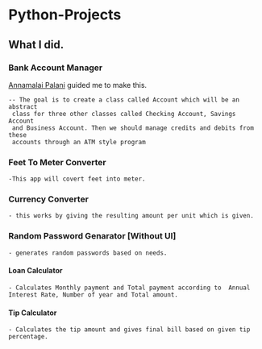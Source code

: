 # Python-Projects

## What I did.

### Bank Account Manager

[Annamalai Palani](https://github.com/annshiv/) guided me to make this.

    -- The goal is to create a class called Account which will be an abstract
     class for three other classes called Checking Account, Savings Account 
     and Business Account. Then we should manage credits and debits from these 
     accounts through an ATM style program
     
### Feet To Meter Converter

    -This app will covert feet into meter.

### Currency Converter

    - this works by giving the resulting amount per unit which is given.

### Random Password Genarator [Without UI]

    - generates random passwords based on needs.

#### Loan Calculator

    - Calculates Monthly payment and Total payment according to  Annual Interest Rate, Number of year and Total amount.

#### Tip Calculator

    - Calculates the tip amount and gives final bill based on given tip percentage.
